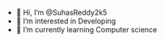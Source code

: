 - 👋 Hi, I’m @SuhasReddy2k5
- 👀 I’m interested in Developing
- 🌱 I’m currently learning Computer science

  

<!---
SuhasReddy2k5/SuhasReddy2k5 is a ✨ special ✨ repository because its `README.md` (this file) appears on your GitHub profile.
You can click the Preview link to take a look at your changes.
--->

